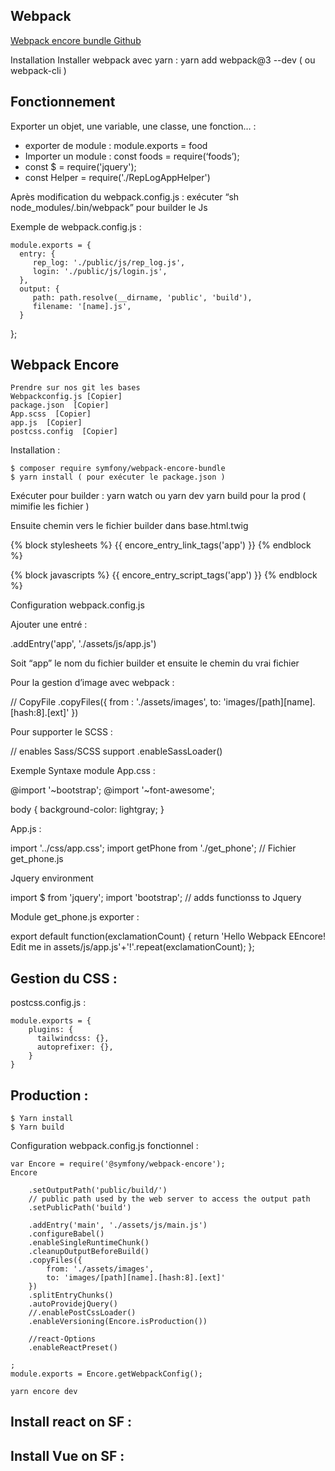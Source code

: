 ## Webpack

[Webpack encore bundle Github](https://github.com/symfony/webpack-encore-bundle)

Installation
Installer webpack avec yarn : yarn add webpack@3 --dev   ( ou webpack-cli )

## Fonctionnement

Exporter un objet, une variable, une classe, une fonction… :

  - exporter de module : module.exports = food
  - Importer un module : const foods = require(‘foods’);
  - const $ = require('jquery');
  - const Helper = require('./RepLogAppHelper')

Après modification du webpack.config.js : exécuter “sh node_modules/.bin/webpack” pour builder le Js

Exemple de webpack.config.js :


    module.exports = {
      entry: {
         rep_log: './public/js/rep_log.js',
         login: './public/js/login.js',
      },
      output: {
         path: path.resolve(__dirname, 'public', 'build'),
         filename: '[name].js',
      }
   };


## Webpack Encore

    Prendre sur nos git les bases
    Webpackconfig.js [Copier]
    package.json  [Copier]
    App.scss  [Copier]
    app.js  [Copier]
    postcss.config  [Copier]


Installation :

    $ composer require symfony/webpack-encore-bundle
    $ yarn install ( pour exécuter le package.json )

Exécuter pour builder :
yarn watch ou yarn dev
yarn build pour la prod ( mimifie les fichier )

Ensuite chemin vers le fichier builder  dans base.html.twig

   {% block stylesheets %}
      {{ encore_entry_link_tags('app') }}
   {% endblock %}

   {% block javascripts %}
      {{ encore_entry_script_tags('app') }}
   {% endblock %}


Configuration webpack.config.js

Ajouter une entré :


   .addEntry('app', './assets/js/app.js')

Soit “app” le nom du fichier builder et ensuite le chemin du vrai fichier

Pour la gestion d’image avec webpack :


   // CopyFile
   .copyFiles({
      from : './assets/images',
      to: 'images/[path][name].[hash:8].[ext]'
   })

Pour supporter le SCSS :


   // enables Sass/SCSS support
   .enableSassLoader()


Exemple Syntaxe module
App.css :


   @import '~bootstrap';
   @import '~font-awesome';

   body {
      background-color: lightgray;
   }

App.js :


   import '../css/app.css';
   import getPhone from './get_phone';   // Fichier get_phone.js

Jquery environment


   import $ from 'jquery';
   import 'bootstrap'; // adds functionss to Jquery

Module get_phone.js exporter :

   export default function(exclamationCount) {
      return 'Hello Webpack EEncore! Edit me in assets/js/app.js'+'!'.repeat(exclamationCount);
   };
## Gestion du CSS  :

postcss.config.js :

    module.exports = {
        plugins: {
          tailwindcss: {},
          autoprefixer: {},
        }
    }


## Production :

    $ Yarn install
    $ Yarn build

Configuration webpack.config.js fonctionnel :

    var Encore = require('@symfony/webpack-encore');
    Encore

        .setOutputPath('public/build/')
        // public path used by the web server to access the output path
        .setPublicPath('build')

        .addEntry('main', './assets/js/main.js')
        .configureBabel()
        .enableSingleRuntimeChunk()
        .cleanupOutputBeforeBuild()
        .copyFiles({
            from: './assets/images',
            to: 'images/[path][name].[hash:8].[ext]'
        })
        .splitEntryChunks()
        .autoProvidejQuery()
        //.enablePostCssLoader()
        .enableVersioning(Encore.isProduction())

        //react-Options
        .enableReactPreset()

    ;
    module.exports = Encore.getWebpackConfig();

    yarn encore dev



## Install react on SF :



## Install Vue on SF :
